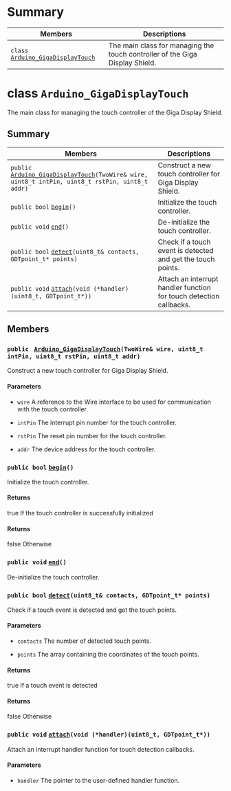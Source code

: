 # Summary

 Members                        | Descriptions                                
--------------------------------|---------------------------------------------
`class` [`Arduino_GigaDisplayTouch`](#) | The main class for managing the touch controller of the Giga Display Shield. 

# class `Arduino_GigaDisplayTouch` 
The main class for managing the touch controller of the Giga Display Shield. 

## Summary

 Members                        | Descriptions                                
--------------------------------|---------------------------------------------
`public ` [`Arduino_GigaDisplayTouch`](#)`(TwoWire& wire, uint8_t intPin, uint8_t rstPin, uint8_t addr)` | Construct a new touch controller for Giga Display Shield.
`public bool` [`begin`](#)`()` | Initialize the touch controller.
`public void` [`end`](#)`()` | De-initialize the touch controller.
`public bool` [`detect`](#)`(uint8_t& contacts, GDTpoint_t* points)` | Check if a touch event is detected and get the touch points.
`public void` [`attach`](#)`(void (*handler)(uint8_t, GDTpoint_t*))` | Attach an interrupt handler function for touch detection callbacks.

## Members

### `public ` [`Arduino_GigaDisplayTouch`](#)`(TwoWire& wire, uint8_t intPin, uint8_t rstPin, uint8_t addr)`

Construct a new touch controller for Giga Display Shield.

#### Parameters
* `wire` A reference to the Wire interface to be used for communication with the touch controller.

* `intPin` The interrupt pin number for the touch controller.

* `rstPin` The reset pin number for the touch controller.

* `addr` The device address for the touch controller.

### `public bool` [`begin`](#)`()` 

Initialize the touch controller.

#### Returns
true If the touch controller is successfully initialized 

#### Returns
false Otherwise

### `public void` [`end`](#)`()` 

De-initialize the touch controller.

### `public bool` [`detect`](#)`(uint8_t& contacts, GDTpoint_t* points)` 

Check if a touch event is detected and get the touch points.

#### Parameters
* `contacts` The number of detected touch points.

* `points` The array containing the coordinates of the touch points.

#### Returns
true If a touch event is detected

#### Returns
false Otherwise

### `public void` [`attach`](#)`(void (*handler)(uint8_t, GDTpoint_t*))` 

Attach an interrupt handler function for touch detection callbacks.

#### Parameters

* `handler` The pointer to the user-defined handler function.